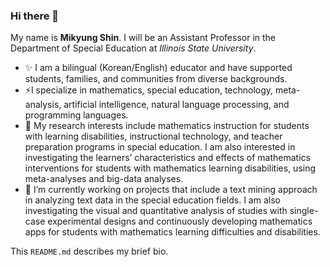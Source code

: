 ### Hi there 👋 

My name is **Mikyung Shin**. I will be an Assistant Professor in the Department of Special Education at *Illinois State University*. 

- ✨ I am a bilingual (Korean/English) educator and have supported students, families, and communities from diverse backgrounds. 
- ⚡I specialize in mathematics, special education, technology, meta-analysis, artificial intelligence, natural language processing, and programming languages. 
- 🔎 My research interests include mathematics instruction for students with learning disabilities, instructional technology, and teacher preparation programs in special education. I am also interested in investigating the learners’ characteristics and effects of mathematics interventions for students with mathematics learning disabilities, using meta-analyses and big-data analyses.
- 🔭 I’m currently working on projects that include a text mining approach in analyzing text data in the special education fields. I am also investigating the visual and quantitative analysis of studies with single-case experimental designs and continuously developing mathematics apps for students with mathematics learning difficulties and disabilities. 

This `README.md` describes my brief bio. 

